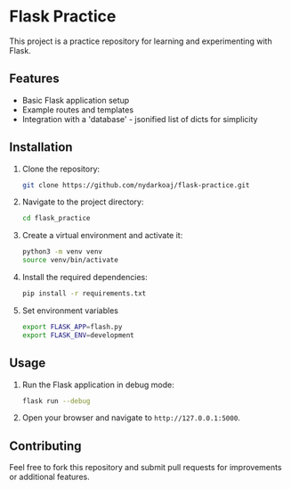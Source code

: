 # Flask Practice

This project is a practice repository for learning and experimenting with Flask.

## Features

- Basic Flask application setup
- Example routes and templates
- Integration with a 'database' - jsonified list of dicts for simplicity

## Installation

1. Clone the repository:
   ```bash
   git clone https://github.com/nydarkoaj/flask-practice.git
   ```
2. Navigate to the project directory:
   ```bash
   cd flask_practice
   ```
3. Create a virtual environment and activate it:
   ```bash
   python3 -m venv venv
   source venv/bin/activate
   ```
4. Install the required dependencies:
   ```bash
   pip install -r requirements.txt
   ```
5. Set environment variables
   ```bash
   export FLASK_APP=flash.py
   export FLASK_ENV=development 
   ```

## Usage

1. Run the Flask application in debug mode:
   ```bash
   flask run --debug
   ```
2. Open your browser and navigate to `http://127.0.0.1:5000`.

## Contributing

Feel free to fork this repository and submit pull requests for improvements or additional features.
